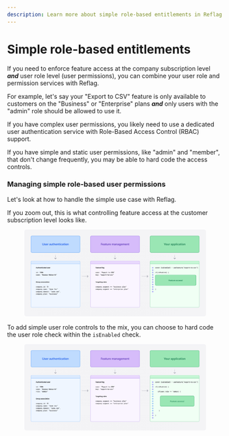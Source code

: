 ```yaml
---
description: Learn more about simple role-based entitlements in Reflag
---
```


# Simple role-based entitlements

If you need to enforce feature access at the company subscription level _**and**_ user role level (user permissions), you can combine your user role and permission services with Reflag.

For example, let's say your "Export to CSV" feature is only available to customers on the "Business" or "Enterprise" plans _**and**_ only users with the "admin" role should be allowed to use it.

If you have complex user permissions, you likely need to use a dedicated user authentication service with Role-Based Access Control (RBAC) support.

If you have simple and static user permissions, like "admin" and "member", that don't change frequently, you may be able to hard code the access controls.

### Managing simple role-based user permissions

Let's look at how to handle the simple use case with Reflag.&#x20;

If you zoom out, this is what controlling feature access at the customer subscription level looks like.

<figure><img src="../../.gitbook/assets/example 1 (1).png" alt=""><figcaption></figcaption></figure>

To add simple user role controls to the mix, you can choose to hard code the user role check within the `isEnabled` check.

<figure><img src="../../.gitbook/assets/example 2 (1).png" alt=""><figcaption></figcaption></figure>



